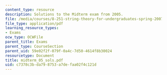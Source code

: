 ```yaml
---
content_type: resource
description: Solutions to the Midterm exam from 2005.
file: /media/courses/8-251-string-theory-for-undergraduates-spring-2007/c7378c3bda798753a7defaa02f4c121d_midterm_05_sols.pdf
file_type: application/pdf
learning_resource_types:
- Exams
ocw_type: OCWFile
parent_title: Exams
parent_type: CourseSection
parent_uid: 59e02f2f-079f-0a4c-7d50-4614f8b30024
resourcetype: Document
title: midterm_05_sols.pdf
uid: c7378c3b-da79-8753-a7de-faa02f4c121d
---
```

